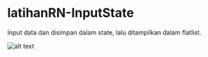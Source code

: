 # latihanRN-InputState
Input data dan disimpan dalam state, lalu ditampilkan dalam flatlist.

![alt text](https://drive.google.com/file/d/1VzUa4wlBN9lAfUeLxpE_y1noDekWM71K/view?usp=sharing)
